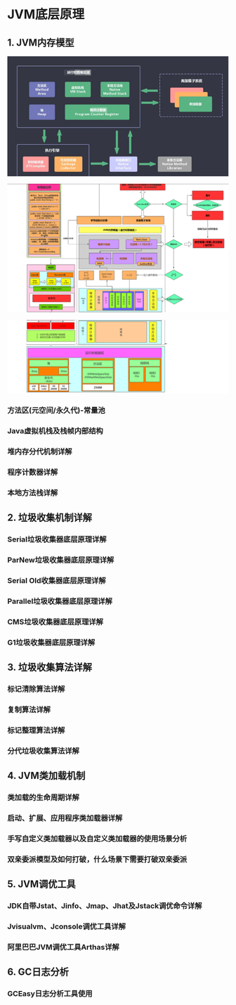 # JVM底层原理

## 1. JVM内存模型
![](../images/jvm/jvm.jpg)

![](../images/jvm/jvm1.png)

![](../images/jvm/jvm2.png)

### 方法区(元空间/永久代)-常量池
### Java虚拟机栈及栈帧内部结构
### 堆内存分代机制详解
### 程序计数器详解
### 本地方法栈详解



## 2. 垃圾收集机制详解

### Serial垃圾收集器底层原理详解
### ParNew垃圾收集器底层原理详解
### Serial Old收集器底层原理详解
### Parallel垃圾收集器底层原理详解
### CMS垃圾收集器底层原理详解
### G1垃圾收集器底层原理详解


## 3. 垃圾收集算法详解

### 标记清除算法详解
### 复制算法详解
### 标记整理算法详解
### 分代垃圾收集算法详解

## 4. JVM类加载机制

### 类加载的生命周期详解
### 启动、扩展、应用程序类加载器详解
### 手写自定义类加载器以及自定义类加载器的使用场景分析
### 双亲委派模型及如何打破，什么场景下需要打破双亲委派

## 5. JVM调优工具

### JDK自带Jstat、Jinfo、Jmap、Jhat及Jstack调优命令详解
### Jvisualvm、Jconsole调优工具详解
### 阿里巴巴JVM调优工具Arthas详解

## 6. GC日志分析

### GCEasy日志分析工具使用
